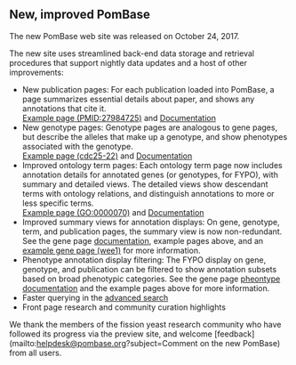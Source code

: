 ## New, improved PomBase

The new PomBase web site was released on October 24, 2017.

The new site uses streamlined back-end data storage and retrieval
procedures that support nightly data updates and a host of other
improvements:

 - New publication pages: For each publication loaded into PomBase, a
   page summarizes essential details about paper, and shows any
   annotations that cite it.\
   [Example page (PMID:27984725)](/reference/PMID:27984725) and [Documentation](/documentation/publication-page)
 - New genotype pages: Genotype pages are analogous to gene pages, but
   describe the alleles that make up a genotype, and show phenotypes
   associated with the genotype.\
   [Example page (cdc25-22)](/genotype/e5a15cdcd4aa21c4-genotype-6) and [Documentation](/documentation/genotype-page)
 - Improved ontology term pages: Each ontology term page now includes
   annotation details for annotated genes (or genotypes, for FYPO),
   with summary and detailed views. The detailed views show descendant
   terms with ontology relations, and distinguish annotations to more
   or less specific terms.\
   [Example page (GO:0000070)](/term/GO:0000070) and [Documentation](/documentation/ontology-term-page)
 - Improved summary views for annotation displays: On gene, genotype,
   term, and publication pages, the summary view is now
   non-redundant. See the gene page [documentation](/documentation),
   example pages above, and an [example gene page (wee1)](/gene/SPCC18B5.03)
   for more information.
 - Phenotype annotation display filtering: The FYPO display on gene,
   genotype, and publication can be filtered to show annotation
   subsets based on broad phenotypic categories. See the gene page
   [pheontype documentation](/documentation/gene-page-phenotypes) and
   the example pages above for more information.
 - Faster querying in the [advanced search](/query)
 - Front page research and community curation highlights

We thank the members of the fission yeast research community who have
followed its progress via the preview site, and welcome
[feedback](mailto:helpdesk@pombase.org?subject=Comment on the new PomBase) 
from all users.

